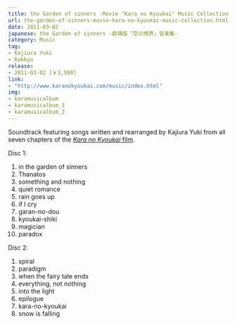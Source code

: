 ```yaml
---
title: the Garden of sinners -Movie "Kara no Kyoukai" Music Collection-
url: the-garden-of-sinners-movie-kara-no-kyoukai-music-collection.html
date: 2011-03-02
japanese: the Garden of sinners -劇場版「空の境界」音楽集-
category: Music
tag:
- Kajiura Yuki
- Rakkyo
release:
- 2011-03-02 [￥3,500]
link:
- "http://www.karanokyoukai.com/music/index.html"
img:
- karamusicalbum
- karamusicalbum_1
- karamusicalbum_2
---
```


Soundtrack featuring songs written and rearranged by Kajiura Yuki from all seven chapters of the [*Kara no Kyoukai* film](kara-no-kyoukai-the-garden-of-sinners-chapter-1.html).

Disc 1:
1. in the garden of sinners
2. Thanatos
3. something and nothing
4. quiet romance
5. rain goes up
6. if I cry
7. garan-no-dou
8. kyoukai-shiki
9. magician
10. paradox

Disc 2:
1. spiral
2. paradigm
3. when the fairy tale ends
4. everything, not nothing
5. into the light
6. epilogue
7. kara-no-kyoukai
8. snow is falling